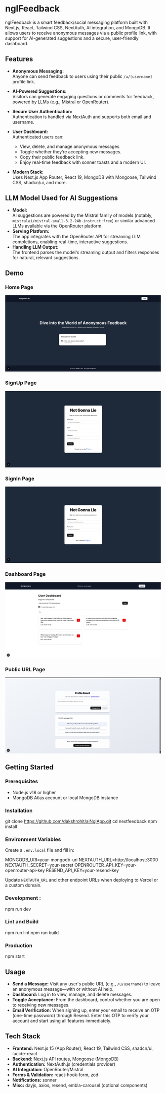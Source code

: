 # nglFeedback

nglFeedback is a smart feedback/social messaging platform built with Next.js, React, Tailwind CSS, NextAuth, AI integration, and MongoDB. It allows users to receive anonymous messages via a public profile link, with support for AI-generated suggestions and a secure, user-friendly dashboard.

## Features

- **Anonymous Messaging:**  
  Anyone can send feedback to users using their public `/u/[username]` profile link.

- **AI-Powered Suggestions:**  
  Visitors can generate engaging questions or comments for feedback, powered by LLMs (e.g., Mistral or OpenRouter).

- **Secure User Authentication:**  
  Authentication is handled via NextAuth and supports both email and username.

- **User Dashboard:**  
  Authenticated users can:
  - View, delete, and manage anonymous messages.
  - Toggle whether they’re accepting new messages.
  - Copy their public feedback link.
  - Enjoy real-time feedback with sonner toasts and a modern UI.

- **Modern Stack:**  
  Uses Next.js App Router, React 19, MongoDB with Mongoose, Tailwind CSS, shadcn/ui, and more.

## LLM Model Used for AI Suggestions

- **Model:**  
  AI suggestions are powered by the Mistral family of models (notably, `mistralai/mistral-small-3.2-24b-instruct:free`) or similar advanced LLMs available via the OpenRouter platform.
- **Serving Platform:**  
  The app integrates with the OpenRouter API for streaming LLM completions, enabling real-time, interactive suggestions.
- **Handling LLM Output:**  
  The frontend parses the model's streaming output and filters responses for natural, relevant suggestions.



## Demo
 
### Home Page
![homePage](/public/homePageNgl.png)
### SignUp Page
![signUpNgl](/public/signUpNgl.png)
### SignIn Page
![signInNgl](/public/signInNgl.png)
### Dashboard Page
![dashboardNgl](/public/dashboardNgl.png)
### Public URL Page
![publicUrlPgNgl](/public/publicUrlPgNgl.png)






## Getting Started

### Prerequisites

- Node.js v18 or higher
- MongoDB Atlas account or local MongoDB instance

### Installation

git clone https://github.com/dakshrohit/aiNglApp.git
cd nextfeedback
npm install


### Environment Variables

Create a `.env.local` file and fill in:

MONGODB_URI=your-mongodb-uri
NEXTAUTH_URL=http://localhost:3000
NEXTAUTH_SECRET=your-secret
OPENROUTER_API_KEY=your-openrouter-api-key
RESEND_API_KEY=your-resend-key


Update `NEXTAUTH_URL` and other endpoint URLs when deploying to Vercel or a custom domain.

### Development :
npm run dev


### Lint and Build

npm run lint
npm run build



### Production

npm start



## Usage

- **Send a Message:** Visit any user's public URL (e.g., `/u/username`) to leave an anonymous message—with or without AI help.
- **Dashboard:** Log in to view, manage, and delete messages.
- **Toggle Acceptance:** From the dashboard, control whether you are open to receiving new messages.
- **Email Verification:** When signing up, enter your email to receive an OTP (one-time password) through Resend. Enter this OTP to verify your account and start using all features immediately.

## Tech Stack

- **Frontend:** Next.js 15 (App Router), React 19, Tailwind CSS, shadcn/ui, lucide-react
- **Backend:** Next.js API routes, Mongoose (MongoDB)
- **Authentication:** NextAuth.js (credentials provider)
- **AI Integration:** OpenRouter/Mistral
- **Forms & Validation:** react-hook-form, zod
- **Notifications:** sonner
- **Misc:** dayjs, axios, resend, embla-carousel (optional components)








